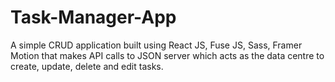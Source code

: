 # Task-Manager-App
A simple CRUD application built using React JS, Fuse JS, Sass, Framer Motion that makes API calls to JSON server which acts as the data centre to create, update, delete and edit tasks.
